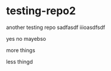 # testing-repo2
another testing repo
sadfasdf
iiioasdfsdf

yes
no
mayebso


more things

less thingd
